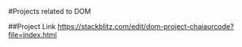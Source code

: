 #Projects related to DOM

##Project Link
https://stackblitz.com/edit/dom-project-chaiaurcode?file=index.html